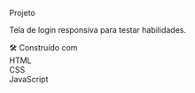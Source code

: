<p><span>Projeto<span></p>

<p>Tela de login responsiva para testar habilidades.</p>

🛠️ Construído com<br>
HTML<br>
CSS<br>
JavaScript<br>
